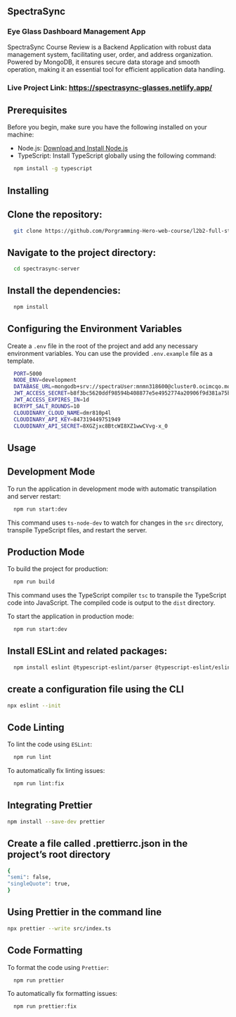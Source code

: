 ## SpectraSync

### Eye Glass Dashboard Management App

SpectraSync Course Review is a Backend Application with robust data management system, facilitating user, order, and address organization. Powered by MongoDB, it ensures secure data storage and smooth operation, making it an essential tool for efficient application data handling.

### Live Project Link: https://spectrasync-glasses.netlify.app/

## Prerequisites

Before you begin, make sure you have the following installed on your machine:

- Node.js: [Download and Install Node.js](https://nodejs.org/)
- TypeScript: Install TypeScript globally using the following command:

```bash
  npm install -g typescript
```

## Installing

## Clone the repository:

```bash
  git clone https://github.com/Porgramming-Hero-web-course/l2b2-full-stack-a5-server-side-isratjmn
```

## Navigate to the project directory:

```bash
  cd spectrasync-server

```

## Install the dependencies:

```bash
  npm install
```

## Configuring the Environment Variables

Create a `.env` file in the root of the project and add any necessary environment variables. You can use the provided `.env.example` file as a template.

```bash
  PORT=5000
  NODE_ENV=development
  DATABASE_URL=mongodb+srv://spectraUser:mnmn318600@cluster0.ocimcqo.mongodb.net/spectraDB?retryWrites=true&w=majority
  JWT_ACCESS_SECRET=b8f3bc5620ddf98594b408877e5e4952774a20906f9d381a75ba7fb2598cf9af
  JWT_ACCESS_EXPIRES_IN=1d
  BCRYPT_SALT_ROUNDS=10
  CLOUDINARY_CLOUD_NAME=dmr810p4l
  CLOUDINARY_API_KEY=847319449751949
  CLOUDINARY_API_SECRET=8XGZjxc8BtcWI8XZ1wwCVvg-x_0

```

## Usage

## Development Mode

To run the application in development mode with automatic transpilation and server restart:

```bash
  npm run start:dev
```

This command uses `ts-node-dev` to watch for changes in the `src` directory, transpile TypeScript files, and restart the server.

## Production Mode

To build the project for production:

```bash
  npm run build
```

This command uses the TypeScript compiler `tsc` to transpile the TypeScript code into JavaScript. The compiled code is output to the `dist` directory.

To start the application in production mode:

```bash
  npm run start:dev
```

## Install ESLint and related packages:

```bash
  npm install eslint @typescript-eslint/parser @typescript-eslint/eslint-plugin --save-dev
```

## create a configuration file using the CLI

```bash
npx eslint --init
```

## Code Linting

To lint the code using `ESLint`:

```bash
  npm run lint
```

To automatically fix linting issues:

```bash
  npm run lint:fix
```

## Integrating Prettier

```bash
npm install --save-dev prettier
```

## Create a file called .prettierrc.json in the project’s root directory

```bash
{
"semi": false,
"singleQuote": true,
}

```

## Using Prettier in the command line

```bash
npx prettier --write src/index.ts
```

## Code Formatting

To format the code using `Prettier`:

```bash
  npm run prettier
```

To automatically fix formatting issues:

```bash
  npm run prettier:fix
```
